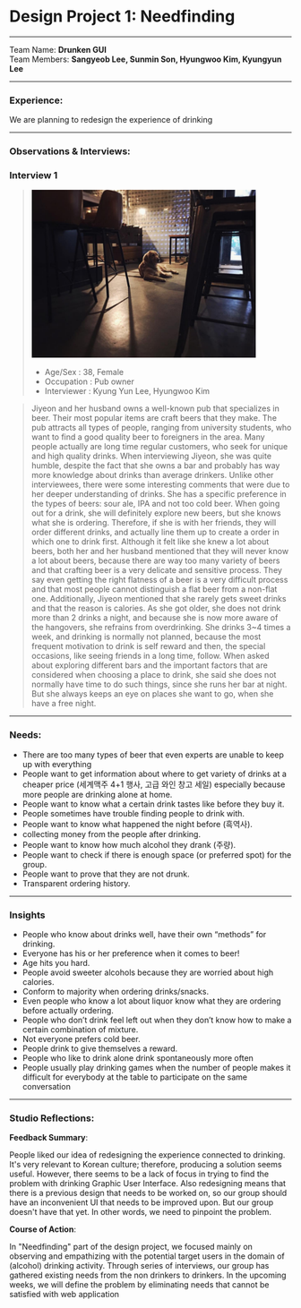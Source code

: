 Design Project 1: Needfinding
===================
----------
Team Name: **Drunken GUI** <br />
Team Members: **Sangyeob Lee, Sunmin Son, Hyungwoo Kim, Kyungyun Lee**

----------

### **Experience:**
We are planning to redesign the experience of drinking

-----------
### **Observations & Interviews:**


### Interview 1 
 > <img src="/pubdog.jpg" width="400">
 >
 > - Age/Sex : 38, Female
 > - Occupation : Pub owner
 > - Interviewer : Kyung Yun Lee, Hyungwoo Kim

> Jiyeon and her husband owns a well-known pub that specializes in beer. Their most popular items are craft beers that they make. The pub attracts all types of people, ranging from university students, who want to find a good quality beer to foreigners in the area. Many people actually are long time regular customers, who seek for unique and high quality drinks. When interviewing Jiyeon, she was quite humble, despite the fact that she owns a bar and probably has way more knowledge about drinks than average drinkers. Unlike other interviewees, there were some interesting comments that were due to her deeper understanding of drinks. She has a specific preference in the types of beers: sour ale, IPA and not too cold beer. When going out for a drink, she will definitely explore new beers, but she knows what she is ordering. Therefore, if she is with her friends, they will order different drinks, and actually line them up to create a order in which one to drink first. Although it felt like she knew a lot about beers, both her and her husband mentioned that they will never know a lot about beers, because there are way too many variety of beers and that crafting beer is a very delicate and sensitive process. They say even getting the right flatness of a beer is a very difficult process and that most people cannot distinguish a flat beer from a non-flat one. Additionally, Jiyeon mentioned that she rarely gets sweet drinks and that the reason is calories. As she got older, she does not drink more than 2 drinks a night, and because she is now more aware of the hangovers, she refrains from overdrinking. She drinks 3~4 times a week, and drinking is normally not planned, because the most frequent motivation to drink is self reward and then, the special occasions, like seeing friends in a long time, follow. When asked about exploring different bars and the important factors that are considered when choosing a place to drink, she said she does not normally have time to do such things, since she runs her bar at night. But she always keeps an eye on places she want to go, when she have a free night. 

-----------
### **Needs:**
- There are too many types of beer that even experts are unable to keep up with everything
- People want to get information about where to get variety of drinks at a cheaper price (세계맥주 4+1 행사, 고급 와인 창고 세일) especially because more people are drinking alone at home.
- People want to know what a certain drink tastes like before they buy it.
- People sometimes have trouble finding people to drink with.
- People want to know what happened the night before (흑역사).
- collecting money from the people after drinking.
- People want to know how much alcohol they drank (주량).
- People want to check if there is enough space (or preferred spot) for the group.
- People want to prove that they are not drunk.
- Transparent ordering history.

-----------
### **Insights**
- People who know about drinks well, have their own “methods” for drinking.
- Everyone has his or her preference when it comes to beer!
- Age hits you hard.
- People avoid sweeter alcohols because they are worried about high calories.
- Conform to majority when ordering drinks/snacks.
- Even people who know a lot about liquor know what they are ordering before actually ordering.
- People who don’t drink feel left out when they don’t know how to make a certain combination of mixture.
- Not everyone prefers cold beer.
- People drink to give themselves a reward.
- People who like to drink alone drink spontaneously more often 
- People usually play drinking games when the number of people makes it difficult for everybody at the table to participate on the same conversation

-----------

### **Studio Reflections:** 

 **Feedback Summary**: 
 
People liked our idea of redesigning the experience connected to drinking. It's very relevant to Korean culture; therefore, producing a solution seems useful. However, there seems to be a lack of focus in trying to find the problem with drinking Graphic User Interface. Also redesigning means that there is a previous design that needs to be worked on, so our group should have an inconvenient UI that needs to be improved upon. But our group doesn't have that yet. In other words, we need to pinpoint the problem.

**Course of Action**: 

In "Needfinding" part of the design project, we focused mainly on observing and empathizing with the potential target users in the domain of (alcohol) drinking activity. Through series of interviews, our group has gathered existing needs from the non drinkers to drinkers. In the upcoming weeks, we will define the problem by eliminating needs that cannot be satisfied with web application
